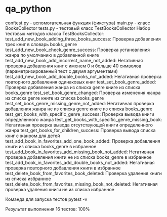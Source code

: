 # qa_python
conftest.py - вспомогательная функция (фикстура)
main.py - класс BooksCollector
tests.py - тестовый класс TestBooksCollector
Набор тестовых методов класса TestBooksCollector:
test_add_new_book_adding_three_books_success: Проверка добавления трех книг в словарь books_genre
test_add_new_book_check_genre_success: Проверка установления жанра по умолчанию в добавленной книге
test_add_new_book_add_incorrect_name_not_added: Негативная проверка добавления книг с именем 0 и больше 40 символов (параметризированный тест с двумя аргументами)
test_add_new_book_add_double_books_not_added: Негативная проверка повторного добавления одинаковых книг
test_set_book_genre_added: Проверка добавления жанра из списка genre книге из списка books_genre
test_set_book_genre_changed: Проверка изменения жанра из списка genre книге из списка books_genre
test_set_book_genre_missing_genre_not_added: Негативная проверка добавления жанра не из списка genre книге из списка books_genre
test_get_books_with_specific_genre_success: Проверка вывода книги определенного жанра
test_get_books_with_specific_genre_missing_book: Негативная проверка вывода отсутствующей книги определенного жанра
test_get_books_for_children_success: Проверка вывода списка книг с жанром для детей
test_add_book_in_favorites_add_one_book_added: Проверка добавления книги из списка books_genre в избранное
test_add_book_in_favorites_add_missing_book_not_added: Негативная проверка добавления книги не из списка books_genre в избранное
test_add_book_in_favorites_add_double_books_not_added: Негативная проверка повторного добавления книги в избранное
test_delete_book_from_favorites_book_deleted: Проверка удаления книги из списка избранное
test_delete_book_from_favorites_missing_book_not_deleted: Негативная проверка удаления книги не из списка избранное

Команда для запуска тестов
pytest -v

Результат выполнения 16 тестов: 100%